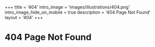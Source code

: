 +++
title = '404'
intro_image = 'images/illustrations/404.png'
intro_image_hide_on_mobile = true
description = '404 Page Not Found'
layout = '404'
+++

# 404 Page Not Found
